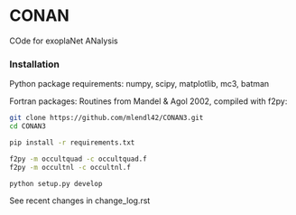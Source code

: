 # CONAN
COde for exoplaNet ANalysis

### Installation
Python package requirements:
numpy, scipy, matplotlib, mc3, batman

Fortran packages:
Routines from Mandel & Agol 2002, compiled with f2py:

```bash
git clone https://github.com/mlendl42/CONAN3.git
cd CONAN3

pip install -r requirements.txt

f2py -m occultquad -c occultquad.f
f2py -m occultnl -c occultnl.f

python setup.py develop

```

See recent changes in change_log.rst

